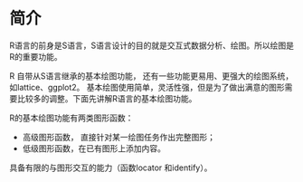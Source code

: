 # 简介

R语言的前身是S语言，S语言设计的目的就是交互式数据分析、绘图。所以绘图是R的重要功能。

R 自带从S语言继承的基本绘图功能， 还有一些功能更易用、更强大的绘图系统， 如lattice、ggplot2。 基本绘图使用简单，灵活性强，但是为了做出满意的图形需要比较多的调整。下面先讲解R语言的基本绘图功能。

R的基本绘图功能有两类图形函数：

- 高级图形函数， 直接针对某一绘图任务作出完整图形；
- 低级图形函数，在已有图形上添加内容。

具备有限的与图形交互的能力（函数locator 和identify）。
